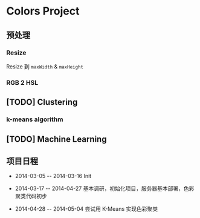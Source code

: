 # Colors Project

## 预处理

### Resize

Resize 到 `maxWidth` & `maxHeight`

### RGB 2 HSL

## [TODO] Clustering

### k-means algorithm

## [TODO] Machine Learning

## 项目日程

- 2014-03-05 -- 2014-03-16 Init

- 2014-03-17 -- 2014-04-27 基本调研，初始化项目，服务器基本部署，色彩聚类代码初步

- 2014-04-28 -- 2014-05-04 尝试用 K-Means 实现色彩聚类
